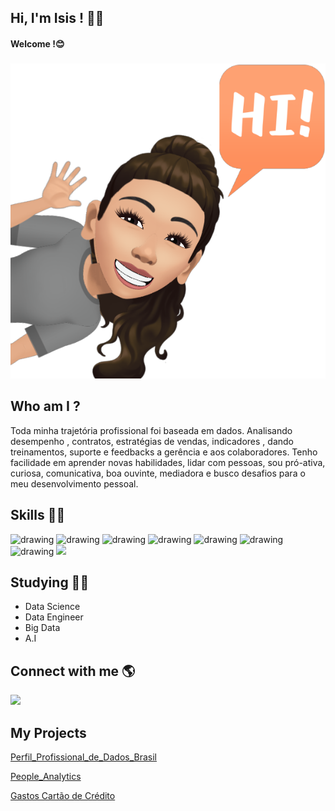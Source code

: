 ## Hi, I'm Isis ! 👩👋
#### Welcome !😊
###
![GitHub_Logo](fbavatar_1629858115414_6836120412915171456.png)
## Who am I ?


Toda minha trajetória profissional foi baseada em dados.
Analisando desempenho , contratos, estratégias de vendas, indicadores , dando treinamentos, suporte e feedbacks a gerência e aos colaboradores.
Tenho facilidade em aprender novas habilidades, lidar com pessoas, sou pró-ativa, curiosa, comunicativa, boa ouvinte, mediadora e busco desafios para o meu desenvolvimento pessoal.




## Skills 👩‍💻


<img src="https://encrypted-tbn0.gstatic.com/images?q=tbn:ANd9GcQYygpxE_XKjZDoV9GwPlXbx96Yt2xJDZZYJ-QevV-XfxNDY7wNoqqKDVjLsGyg1fVFffI&usqp=CAU" alt="drawing" width="40"/>  <img src="https://www.blue2purple.com/wp-content/uploads/2017/05/52.jpg" alt="drawing" width="40"/>  <img src="https://cdn.icon-icons.com/icons2/2397/PNG/512/microsoft_office_excel_logo_icon_145720.png" alt="drawing" width="40"/>  <img src="https://aptonic.com/blog/wp-content/uploads/2015/08/python-logo.png" alt="drawing" width="40"/>  <img src="https://p.kindpng.com/picc/s/574-5747046_python-pandas-logo-transparent-hd-png-download.png" alt="drawing" width="40"/>  <img src="https://encrypted-tbn0.gstatic.com/images?q=tbn:ANd9GcQofaLU1xF_18T5qp53gWmPwKfuOvAsOB3Vka1DUMLZ6FCNSDpR-U0T37S35bEc_-jd48g&usqp=CAU" alt="drawing" width="40"/>  <img src="https://i1.wp.com/www.vooo.pro/insights/wp-content/uploads/2017/03/181074LOGO.jpg?fit=400%2C400&ssl=1" alt="drawing" width="40"/>  <img src="https://raw.githubusercontent.com/donnemartin/data-science-ipython-notebooks/master/images/numpy.png" width="40"/>  


## Studying 👩‍🎓

* Data Science
* Data Engineer
* Big Data
* A.I

## Connect with me 🌎

[<img src="https://img2.gratispng.com/20171202/f59/linkedin-download-png-5a22d420d16602.1978549215122319688577.jpg" width="40"/>](https://www.linkedin.com/in/isiskarina) 


## My Projects

[
Perfil_Profissional_de_Dados_Brasil](https://github.com/IsisKarina/Perfil_Profissional_de_Dados_Brasil)

[People_Analytics](https://github.com/IsisKarina/People_Analytics)

[Gastos Cartão de Crédito](https://github.com/IsisKarina/Gastos_Cartao_de_Credito)


<!--
**IsisKarina/IsisKarina** is a ✨ _special_ ✨ repository because its `README.md` (this file) appears on your GitHub profile.

Here are some ideas to get you started:

- 🔭 I’m currently working on ...
- 🌱 I’m currently learning ...
- 👯 I’m looking to collaborate on ...
- 🤔 I’m looking for help with ...
- 💬 Ask me about ...
- 📫 How to reach me: ...
- 😄 Pronouns: ...
- ⚡ Fun fact: ...
-->

